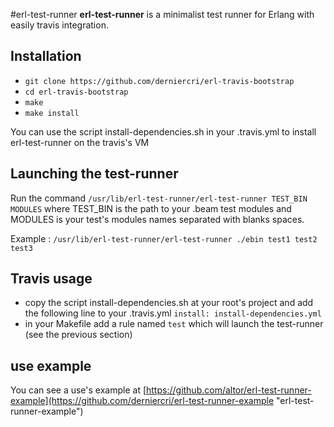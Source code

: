 #erl-test-runner
**erl-test-runner** is a minimalist test runner for Erlang with easily travis integration. 

## Installation

*    `git clone https://github.com/derniercri/erl-travis-bootstrap`
*    `cd erl-travis-bootstrap`
*    `make`
*    `make install`

You can use the script install-dependencies.sh in your .travis.yml to install erl-test-runner on the travis's VM

## Launching the test-runner

Run the command `/usr/lib/erl-test-runner/erl-test-runner TEST_BIN MODULES` where TEST_BIN is the path to your .beam test modules and MODULES is your test's modules names separated with blanks spaces.

Example : `/usr/lib/erl-test-runner/erl-test-runner ./ebin test1 test2 test3`

## Travis usage

* copy the script install-dependencies.sh at your root's project and add the following line to your .travis.yml `install: install-dependencies.yml`
* in your Makefile add a rule named `test` which will launch the test-runner (see the previous section)


## use example
You can see a use's example at [https://github.com/altor/erl-test-runner-example](https://github.com/derniercri/erl-test-runner-example "erl-test-runner-example")
